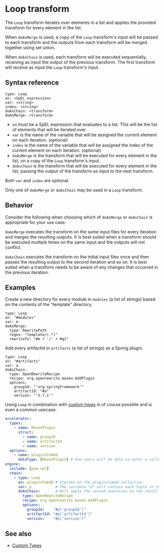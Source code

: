 # Loop transform

The `Loop` transform iterates over elements in a list and applies the provided transform for every element in the list.

When `doAsMerge` is used, a copy of the `Loop` transform's input will be passed to each transform and the outputs from
each transform will be merged together using set union.

When `doAsChain` is used, each transform will be executed sequentially, receiving as input the output of the previous
transform. The first transform will receive as input the `Loop` transform's input.

## <a id="syntax-reference"></a>Syntax reference

```
type: Loop
on: <SpEL expression>
var: <string>
index: <string>
doAsChain: <transform>
doAsMerge: <transform>
```

- `on` must be a SpEL expression that evaluates to a list. This will be the list of elements that will be iterated over.
- `var` is the name of the variable that will be assigned the current element on each iteration. (optional)
- `index` is the name of the variable that will be assigned the index of the current element on each iteration. (optional)
- `doAsMerge` is the transform that will be executed for every element in the list, on a copy of the `Loop` transform's
  input.
- `doAsChain` is the transform that will be executed for every element in the list, passing the output of the transform
  as input to the next transform.

Both `var` and `index` are optional.

Only one of `doAsMerge` or `doAsChain` may be used in a `Loop` transform.

## <a id="behavior"></a>Behavior

Consider the following when choosing which of `doAsMerge` or `doAsChain` is appropriate for your use case.

`doAsMerge` executes the transform on the same input files for every iteration and merges the resulting outputs. It is
best suited when a transform should be executed multiple times on the same input and the outputs will not conflict.

`doAsChain` executes the transform on the initial input files once and then passes the resulting output to the second
iteration and so on. It is best suited when a transform needs to be aware of any changes that occurred in the previous
iteration.

## <a id="examples"></a>Examples

Create a new directory for every module in `modules` (a list of strings) based on the contents of the "template" directory.

```
type: Loop
on: "#modules"
var: m
doAsMerge:
  type: RewritePath
  regex: "template/(.*)"
  rewriteTo: "#m + '/' + #g1"
```

Add every artifactId in `artifacts` (a list of strings) as a Spring plugin.

```
type: Loop
on: "#artifacts"
var: a
doAsChain:
  type: OpenRewriteRecipe
  recipe: org.openrewrite.maven.AddPlugin
  options:
    groupId: "'org.springframework'"
    artifactId: "#a"
    version: "'5.7.1'"
```

Using `Loop` in combination with [custom types](../custom-types.hbs.md) is of
course possible and is even a common usecase:


```yaml
accelerator:
  types:
    - name: MavenPlugin
      struct:
        - name: groupId
        - name: artifactId
        - name: version
  options:
    - name: pluginsToAdd
      dataType: [MavenPlugin] # End users will be able to enter a collection of GAV tuples
engine:
  include: [pom.xml]
  chain:
    - type: Loop
      on: pluginsToAdd # Iterate on the pluginsToAdd collection
      var: p           # The variable "p" will contain each tuple in turn
      doAsChain:       # Will apply the second execution to the result of the first, and so on...
        type: OpenRewriteRecipe
        recipe: org.openrewrite.maven.AddPlugin
        options:
          groupId:    "#p['groupId']"
          artifactId: "#p['artifactId']"
          version:    "#p['version']"
```

## See also

* [Custom Types](../custom-types.hbs.md)
